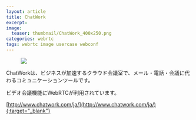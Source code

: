```yaml
---
layout: article
title: ChatWork
excerpt: 
image:
  teaser: thumbnail/ChatWork_400x250.png
categories: webrtc
tags: webrtc image usercase webconf
---
```


<figure>
	<img src="{{ site.url }}/images/pages/chatwork.png">
</figure>

ChatWorkは、ビジネスが加速するクラウド会議室で、メール・電話・会議に代わるコミュニケーションツールです。

ビデオ会議機能にWebRTCが利用されています。

[http://www.chatwork.com/ja/](http://www.chatwork.com/ja/){:target="_blank"}
